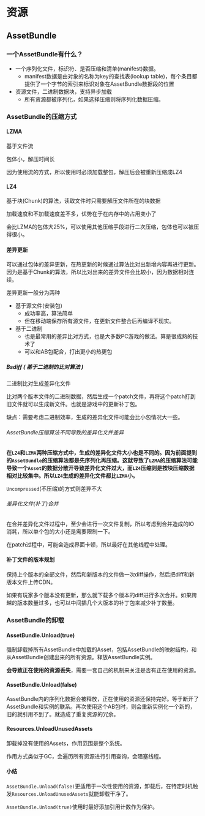 # 资源

## AssetBundle

### 一个AssetBundle有什么？

- 一个序列化文件，标识符、是否压缩和清单(manifest)数据。
  - manifest数据是由对象的名称为key的查找表(lookup table)，每个条目都提供了一个字节的索引来标识对象在AssetBundle数据段的位置
- 资源文件，二进制数据块，支持异步加载
  - 所有资源都被序列化，如果选择压缩则将序列化数据压缩。

### AssetBundle的压缩方式

#### LZMA

基于文件流

包体小，解压时间长

因为使用流的方式，所以使用时必须加载整包，解压后会被重新压缩成LZ4

#### LZ4

基于块(Chunk)的算法，读取文件时只需要解压文件所在的块数据

加载速度和不加载速度差不多，优势在于在内存中的占用变小了

会比LZMA的包体大25%，可以使用其他压缩手段进行二次压缩，包体也可以被压得很小。

#### 差异更新

可以通过包体的差异更新，在热更新的时候通过算法比对出新增内容再进行更新。因为是基于Chunk的算法，所以比对出来的差异文件会比较小，因为数据相对连续。

差异更新一般分为两种

- 基于源文件(安装包)
  - 成功率高，算法简单
  - 但在移动端保存所有源文件，在更新文件整合后再编译不现实。
- 基于二进制
  - 也是最常用的差异比对方式，也是大多数PC游戏的做法。算是很成熟的技术了
  - 可以和AB包配合，打出更小的热更包

##### Bsdiff ( 基于二进制的比对算法 )

二进制比对生成差异化文件

比对两个版本文件的二进制数据，然后生成一个patch文件，再将这个patch打到旧文件就可以生成新文件。也就是游戏中的更新补丁包。

缺点：需要考虑二进制效率，生成的差异化文件可能会比小包情况大一些。

###### AssetBundle压缩算法不同导致的差异化文件差异

**在`LZ4`和`LZMA`两种压缩方式中，生成的差异化文件大小也是不同的。因为前面提到的`AssetBundle`的压缩算法都是先序列化再压缩。这就导致了`LZMA`的压缩算法可能导致一个`Asset`的数据分散开导致差异化文件过大，而`LZ4`压缩则是按块压缩数据相对比较集中。所以`LZ4`生成的差异化文件都比`LZMA`小。**

`Uncompressed`(不压缩)的方式则差异不大

######  差异化文件(补丁)合并

在合并差异化文件过程中，至少会进行一次文件复制，所以考虑到合并造成的IO消耗，所以单个包的大小还是需要限制一下。

在patch过程中，可能会造成界面卡顿，所以最好在其他线程中处理。

#### 补丁文件的版本规划

保持上个版本的全部文件，然后和新版本的文件做一次diff操作，然后把diff和新版本文件上传CDN。

如果有玩家多个版本没有更新，那么就下载多个版本的diff进行多次合并。如果跨越的版本数量过多，也可以中间插几个大版本的补丁包来减少补丁数量。

### AssetBundle的卸载

#### AssetBundle.Unload(true)

强制卸载掉所有AssetBundle中加载的Asset，包括AssetBundle的映射结构，和从AssetBundle创建出来的所有资源。释放AssetBundle实例。

**会导致正在使用的资源丢失**，需要一套自己的机制来关注是否有正在使用的资源。

#### AssetBundle.Unload(false)

AssetBundle内的序列化数据会被释放，正在使用的资源还保持完好。等于断开了AssetBundle和实例的联系。再次使用这个AB包时，则会重新实例化一个新的，旧的就引用不到了。就造成了重复资源的冗余。

#### Resources.UnloadUnusedAssets

卸载掉没有使用的Assets，作用范围是整个系统。

作用方式类似于GC，会遍历所有资源进行引用查询，会阻塞线程。

#### 小结

`AssetBundle.Unload(false)`更适用于一次性使用的资源，卸载后，在特定时机触发`Resources.UnloadUnusedAssets`就能卸载干净了。

`AssetBundle.Unload(true)`使用时最好添加引用计数作为保护。

